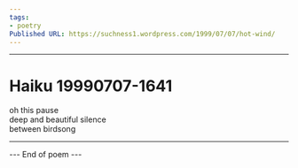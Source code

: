 ```yaml
---
tags: 
- poetry
Published URL: https://suchness1.wordpress.com/1999/07/07/hot-wind/
---
```

---  
  
# Haiku 19990707-1641  
> 

oh this pause    
deep and beautiful silence    
between birdsong  
   
  
---  
 --- End of poem ---